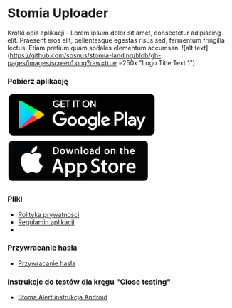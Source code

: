 # Stomia Uploader
Krótki opis aplikacji - Lorem ipsum dolor sit amet, consectetur adipiscing elit. Praesent eros elit, pellentesque egestas risus sed, fermentum fringilla lectus. Etiam pretium quam sodales elementum accumsan.
![alt text](https://github.com/sosnus/stomia-landing/blob/gh-pages/images/screen1.png?raw=true =250x "Logo Title Text 1")

### Pobierz aplikację
[![Google Play](https://github.com/sosnus/stomia-landing/blob/gh-pages/images/download-android.png?raw=true)](https://play.google.com/store?hl=pl&gl=US)
[![App Store](https://github.com/sosnus/stomia-landing/blob/gh-pages/images/download-ios.png?raw=true)](https://www.apple.com/pl/ios/app-store/)

### Pliki
* [Polityka prywatności](/documents/Stomia-polityka.pdf)
* [Regulamin aplikacji](/documents/Stomia-regulamin.pdf)
* 
### Przywracanie hasła
* [Przywracanie hasła](/documents/pass-restore.md)

### Instrukcje do testów dla kręgu "Close testing"
* [Stoma Alert instrukcja Android](/documents/instrukcja-testy-android.pdf)

